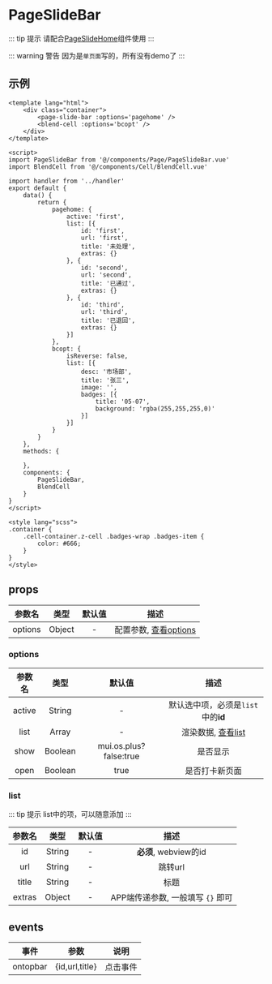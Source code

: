 # PageSlideBar

::: tip 提示
请配合[PageSlideHome](./PageSlideHome)组件使用
:::

::: warning 警告
因为是`单页面`写的，所有没有demo了
:::

## 示例
```vue{9}
<template lang="html">
	<div class="container">
		<page-slide-bar :options='pagehome' />
		<blend-cell :options='bcopt' />
	</div>
</template>

<script>
import PageSlideBar from '@/components/Page/PageSlideBar.vue'
import BlendCell from '@/components/Cell/BlendCell.vue'

import handler from '../handler'
export default {
	data() {
		return {
			pagehome: {
				active: 'first',
				list: [{
					id: 'first',
					url: 'first',
					title: '未处理',
					extras: {}
				}, {
					id: 'second',
					url: 'second',
					title: '已通过',
					extras: {}
				}, {
					id: 'third',
					url: 'third',
					title: '已退回',
					extras: {}
				}]
			},
			bcopt: {
				isReverse: false,
				list: [{
					desc: '市场部',
					title: '张三',
					image: '',
					badges: [{
						title: '05-07',
						background: 'rgba(255,255,255,0)'
					}]
				}]
			}
		}
	},
	methods: {
		
	},
	components: {
		PageSlideBar,
		BlendCell
	}
}
</script>

<style lang="scss">
.container {
	.cell-container.z-cell .badges-wrap .badges-item {
		color: #666;
	}
}
</style>
```

## props
|参数名|类型|默认值|描述|
|:---:|:---:|:---:|:---:|
|options|Object|-|配置参数, [查看options](#options)|

### options
|参数名|类型|默认值|描述|
|:---:|:---:|:---:|:---:|
|active|String|-|默认选中项，必须是`list`中的**id**|
|list|Array|-|渲染数据, [查看list](#list)|
|show|Boolean|mui.os.plus?false:true|是否显示|
|open|Boolean|true|是否打卡新页面|

### list
::: tip 提示
list中的项，可以随意添加
:::

|参数名|类型|默认值|描述|
|:---:|:---:|:---:|:---:|
|id|String|-|**必须**, webview的id|
|url|String|-|跳转url|
|title|String|-|标题|
|extras|Object|-|APP端传递参数, 一般填写 `{}` 即可|

## events
|事件|参数|说明|
|:---:|:---:|:---:|
|ontopbar|{id,url,title}|点击事件|